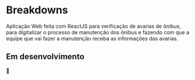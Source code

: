# Breakdowns

Aplicação Web feita com ReactJS para verificação de avarias de ônibus, para digitalizar o processo de manutenção dos ônibus e fazendo com que a equipe que vai fazer a manutenção receba as informações das avarias.

## Em desenvolvimento 
:construction:
